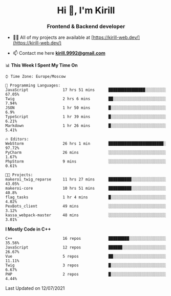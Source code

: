 <h1 align="center">Hi 👋, I'm Kirill</h1>
<h3 align="center">Frontend & Backend developer</h3>

- 👨‍💻 All of my projects are available at [https://kirill-web.dev/](https://kirill-web.dev/)

- 📫 Contact me here **kirill.9992@gmail.com**











<!--START_SECTION:waka-->
📊 **This Week I Spent My Time On** 

```text
⌚︎ Time Zone: Europe/Moscow

💬 Programming Languages: 
JavaScript               17 hrs 51 mins      ████████████████░░░░░░░░░   67.05% 
Twig                     2 hrs 6 mins        ██░░░░░░░░░░░░░░░░░░░░░░░   7.94% 
JSON                     1 hr 50 mins        █░░░░░░░░░░░░░░░░░░░░░░░░   6.9% 
TypeScript               1 hr 39 mins        █░░░░░░░░░░░░░░░░░░░░░░░░   6.21% 
Markdown                 1 hr 26 mins        █░░░░░░░░░░░░░░░░░░░░░░░░   5.41%

🔥 Editors: 
WebStorm                 26 hrs 1 min        ████████████████████████░   97.72% 
PyCharm                  26 mins             ░░░░░░░░░░░░░░░░░░░░░░░░░   1.67% 
PhpStorm                 9 mins              ░░░░░░░░░░░░░░░░░░░░░░░░░   0.61%

🐱‍💻 Projects: 
makeroi_twig_reparse     11 hrs 27 mins      ██████████░░░░░░░░░░░░░░░   43.05% 
makeroi-core             10 hrs 51 mins      ██████████░░░░░░░░░░░░░░░   40.8% 
flag_tasks               1 hr 4 mins         █░░░░░░░░░░░░░░░░░░░░░░░░   4.02% 
PexBots_client           49 mins             ░░░░░░░░░░░░░░░░░░░░░░░░░   3.12% 
kassa_webpack-master     48 mins             ░░░░░░░░░░░░░░░░░░░░░░░░░   3.01%

```

**I Mostly Code in C++** 

```text
C++                      16 repos            █████████░░░░░░░░░░░░░░░░   35.56% 
JavaScript               12 repos            ██████░░░░░░░░░░░░░░░░░░░   26.67% 
Vue                      5 repos             ██░░░░░░░░░░░░░░░░░░░░░░░   11.11% 
Twig                     3 repos             █░░░░░░░░░░░░░░░░░░░░░░░░   6.67% 
PHP                      2 repos             █░░░░░░░░░░░░░░░░░░░░░░░░   4.44%

```



 Last Updated on 12/07/2021
<!--END_SECTION:waka-->

